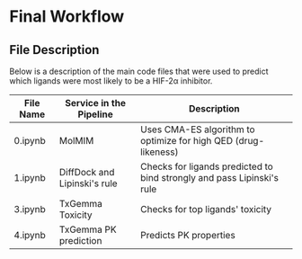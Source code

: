 # Final Workflow

## File Description
Below is a description of the main code files that were used to predict which ligands were most likely to be a HIF-2α inhibitor.

| File Name | Service in the Pipeline        | Description                                                              |
|-----------|-------------------------------|--------------------------------------------------------------------------|
| 0.ipynb   | MolMIM                        | Uses CMA-ES algorithm to optimize for high QED (drug-likeness)           |
| 1.ipynb   | DiffDock and Lipinski's rule | Checks for ligands predicted to bind strongly and pass Lipinski's rule   |
| 3.ipynb   | TxGemma Toxicity             | Checks for top ligands' toxicity                                         |
| 4.ipynb   | TxGemma PK prediction        | Predicts PK properties                                                   |

